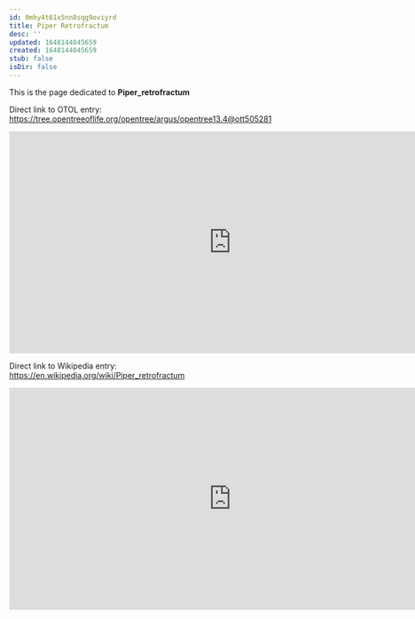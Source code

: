 ```yaml
---
id: 0mhy4t61x5nn8sqg9oviyrd
title: Piper Retrofractum
desc: ''
updated: 1648144045659
created: 1648144045659
stub: false
isDir: false
---
```

This is the page dedicated to **Piper_retrofractum**


Direct link to OTOL entry: https://tree.opentreeoflife.org/opentree/argus/opentree13.4@ott505281



<html>
    <body>
    <iframe src="https://tree.opentreeoflife.org/opentree/argus/opentree13.4@ott505281"
    width="800" height="400" frameborder="0" allowfullscreen> </iframe>
    </body>
</html>
    


Direct link to Wikipedia entry: https://en.wikipedia.org/wiki/Piper_retrofractum



<html>
    <body>
    <iframe src="https://en.wikipedia.org/wiki/Piper_retrofractum"
    width="800" height="400" frameborder="0" allowfullscreen> </iframe>
    </body>
</html>
    
